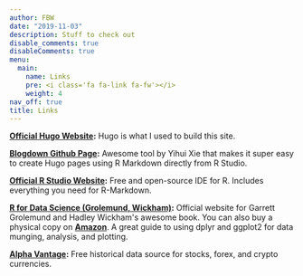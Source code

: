 ```yaml
---
author: FBW
date: "2019-11-03"
description: Stuff to check out
disable_comments: true
disableComments: true
menu:
  main:
    name: Links
    pre: <i class='fa fa-link fa-fw'></i>
    weight: 4
nav_off: true
title: Links
---
```


**[Official Hugo Website](https://gohugo.io/):**  Hugo is what I used to build this site. 

**[Blogdown Github Page](https://github.com/rstudio/blogdown):**  Awesome tool by Yihui Xie that makes it super easy to create Hugo pages using R Markdown directly from R Studio. 

**[Official R Studio Website](https://www.rstudio.com/):**  Free and open-source IDE for R. Includes everything you need for R-Markdown. 

**[R for Data Science (Grolemund, Wickham)](http://r4ds.had.co.nz/):**  Official website for Garrett Grolemund and Hadley Wickham's awesome book. You can also buy a physical copy on **[Amazon](http://amzn.to/2aHLAQ1)**. A great guide to using dplyr and ggplot2 for data munging, analysis, and plotting.

**[Alpha Vantage](https://www.alphavantage.co/):**  Free historical data source for stocks, forex, and crypto currencies.





